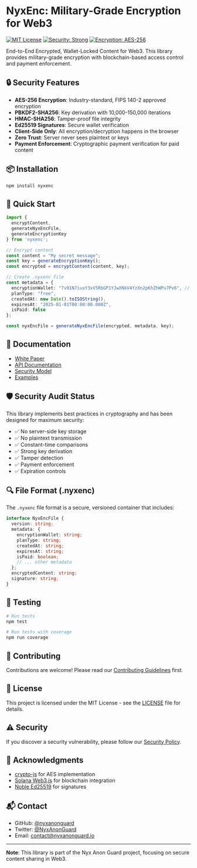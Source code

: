 # NyxEnc: Military-Grade Encryption for Web3

[![MIT License](https://img.shields.io/badge/License-MIT-blue.svg)](https://opensource.org/licenses/MIT)
[![Security: Strong](https://img.shields.io/badge/Security-Strong-green.svg)](docs/SECURITY.md)
[![Encryption: AES-256](https://img.shields.io/badge/Encryption-AES--256-purple.svg)](docs/WHITEPAPER.md)

End-to-End Encrypted, Wallet-Locked Content for Web3. This library provides military-grade encryption with blockchain-based access control and payment enforcement.

## 🔒 Security Features

- **AES-256 Encryption**: Industry-standard, FIPS 140-2 approved encryption
- **PBKDF2-SHA256**: Key derivation with 10,000-150,000 iterations
- **HMAC-SHA256**: Tamper-proof file integrity
- **Ed25519 Signatures**: Secure wallet verification
- **Client-Side Only**: All encryption/decryption happens in the browser
- **Zero Trust**: Server never sees plaintext or keys
- **Payment Enforcement**: Cryptographic payment verification for paid content

## 📦 Installation

```bash
npm install nyxenc
```

## 🚀 Quick Start

```typescript
import { 
  encryptContent, 
  generateNyxEncFile, 
  generateEncryptionKey 
} from 'nyxenc';

// Encrypt content
const content = "My secret message";
const key = generateEncryptionKey();
const encrypted = encryptContent(content, key);

// Create .nyxenc file
const metadata = {
  encryptionWallet: "7v91N7iuxY3xV5RbGP1YJwXNkV4YzXn2pKhZhWPu7Pv6", // Your Solana wallet
  planType: "free",
  createdAt: new Date().toISOString(),
  expiresAt: "2025-01-01T00:00:00.000Z",
  isPaid: false
};

const nyxEncFile = generateNyxEncFile(encrypted, metadata, key);
```

## 📖 Documentation

- [White Paper](docs/WHITEPAPER.md)
- [API Documentation](docs/API.md)
- [Security Model](docs/SECURITY.md)
- [Examples](examples/)

## 🛡️ Security Audit Status

This library implements best practices in cryptography and has been designed for maximum security:

- ✅ No server-side key storage
- ✅ No plaintext transmission
- ✅ Constant-time comparisons
- ✅ Strong key derivation
- ✅ Tamper detection
- ✅ Payment enforcement
- ✅ Expiration controls

## 🔍 File Format (.nyxenc)

The `.nyxenc` file format is a secure, versioned container that includes:

```typescript
interface NyxEncFile {
  version: string;
  metadata: {
    encryptionWallet: string;
    planType: string;
    createdAt: string;
    expiresAt: string;
    isPaid: boolean;
    // ... other metadata
  };
  encryptedContent: string;
  signature: string;
}
```

## 🧪 Testing

```bash
# Run tests
npm test

# Run tests with coverage
npm run coverage
```

## 🤝 Contributing

Contributions are welcome! Please read our [Contributing Guidelines](CONTRIBUTING.md) first.

## 📄 License

This project is licensed under the MIT License - see the [LICENSE](LICENSE) file for details.

## ⚠️ Security

If you discover a security vulnerability, please follow our [Security Policy](SECURITY.md).

## 🙏 Acknowledgments

- [crypto-js](https://github.com/brix/crypto-js) for AES implementation
- [Solana Web3.js](https://github.com/solana-labs/solana-web3.js) for blockchain integration
- [Noble Ed25519](https://github.com/paulmillr/noble-ed25519) for signatures

## 📬 Contact

- GitHub: [@nyxanonguard](https://github.com/nyxanonguard)
- Twitter: [@NyxAnonGuard](https://x.com/NyxAnonGuard)
- Email: contact@nyxanonguard.io

---

**Note**: This library is part of the Nyx Anon Guard project, focusing on secure content sharing in Web3. 
